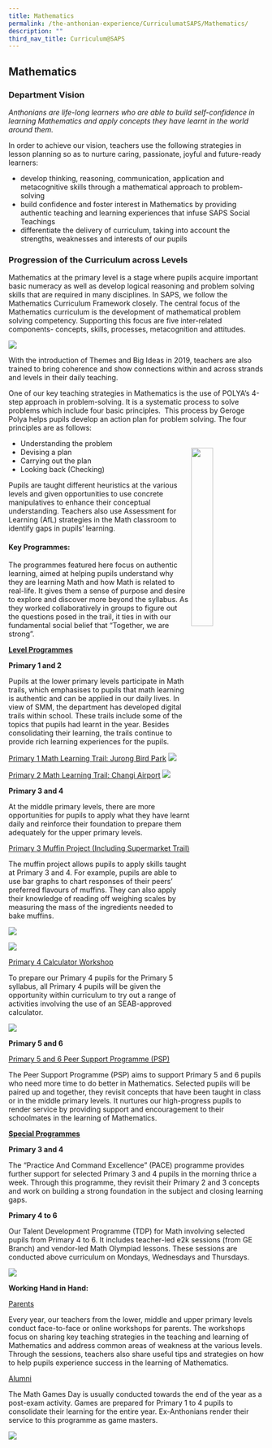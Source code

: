 ```yaml
---
title: Mathematics
permalink: /the-anthonian-experience/CurriculumatSAPS/Mathematics/
description: ""
third_nav_title: Curriculum@SAPS
---
```


## Mathematics 

### Department Vision

_Anthonians are life-long learners who are able to build self-confidence in learning Mathematics and apply concepts they have learnt in the world around them._

  

In order to achieve our vision, teachers use the following strategies in lesson planning so as to nurture caring, passionate, joyful and future-ready learners: 

*   develop thinking, reasoning, communication, application and metacognitive skills through a mathematical approach to problem-solving 
*   build confidence and foster interest in Mathematics by providing authentic teaching and learning experiences that infuse SAPS Social Teachings
*   differentiate the delivery of curriculum, taking into account the strengths, weaknesses and interests of our pupils

  

### Progression of the Curriculum across Levels


Mathematics at the primary level is a stage where pupils acquire important basic numeracy as well as develop logical reasoning and problem solving skills that are required in many disciplines. In SAPS, we follow the Mathematics Curriculum Framework closely. The central focus of the Mathematics curriculum is the development of mathematical problem solving competency. Supporting this focus are five inter-related components- concepts, skills, processes, metacognition and attitudes.

![](/images/math.png)

With the introduction of Themes and Big Ideas in 2019, teachers are also trained to bring coherence and show connections within and across strands and levels in their daily teaching. 

One of our key teaching strategies in Mathematics is the use of POLYA’s 4-step approach in problem-solving. It is a systematic process to solve problems which include four basic principles.  This process by Geroge Polya helps pupils develop an action plan for problem solving. The four principles are as follows:

*   Understanding the problem 
*   Devising a plan <img align="right" style="width:30%" src="/images/mathsteps.png">
*   Carrying out the plan
*   Looking back (Checking)

Pupils are taught different heuristics at the various levels and given opportunities to use concrete manipulatives to enhance their conceptual understanding. Teachers also use Assessment for Learning (AfL) strategies in the Math classroom to identify gaps in pupils’ learning.

#### Key Programmes:

The programmes featured here focus on authentic learning, aimed at helping pupils understand why they are learning Math and how Math is related to real-life. It gives them a sense of purpose and desire to explore and discover more beyond the syllabus. As they worked collaboratively in groups to figure out the questions posed in the trail, it ties in with our fundamental social belief that “Together, we are strong”. 

**<u>Level Programmes</u>**

**Primary 1 and 2**

Pupils at the lower primary levels participate in Math trails, which emphasises to pupils that math learning is authentic and can be applied in our daily lives. In view of SMM, the department has developed digital trails within school. These trails include some of the topics that pupils had learnt in the year. Besides consolidating their learning, the trails continue to provide rich learning experiences for the pupils. 

  

<u>Primary 1 Math Learning Trail: Jurong Bird Park</u>
![](/images/image%20(8).jpg)

<u>Primary 2 Math Learning Trail: Changi Airport</u>
![](/images/image%20(9).jpg)

**Primary 3 and 4**

At the middle primary levels, there are more opportunities for pupils to apply what they have learnt daily and reinforce their foundation to prepare them adequately for the upper primary levels. 

  

<u>Primary 3 Muffin Project (Including Supermarket Trail)</u>

The muffin project allows pupils to apply skills taught at Primary 3 and 4. For example, pupils are able to use bar graphs to chart responses of their peers’ preferred flavours of muffins. They can also apply their knowledge of reading off weighing scales by measuring the mass of the ingredients needed to bake muffins.

![](/images/image%20(11).jpg)

![](/images/image%20(12).jpg)

<u>Primary 4 Calculator Workshop</u>

To prepare our Primary 4 pupils for the Primary 5 syllabus, all Primary 4 pupils will be given the opportunity within curriculum to try out a range of activities involving the use of an SEAB-approved calculator.

![](/images/image%20(13).jpg)

**Primary 5 and 6**

<u>Primary 5 and 6 Peer Support Programme (PSP)</u>

The Peer Support Programme (PSP) aims to support Primary 5 and 6 pupils who need more time to do better in Mathematics. Selected pupils will be paired up and together, they revisit concepts that have been taught in class or in the middle primary levels. It nurtures our high-progress pupils to render service by providing support and encouragement to their schoolmates in the learning of Mathematics. 

**<u>Special Programmes</u>**

  

**Primary 3 and 4**

The “Practice And Command Excellence” (PACE) programme provides further support for selected Primary 3 and 4 pupils in the morning thrice a week. Through this programme, they revisit their Primary 2 and 3 concepts and work on building a strong foundation in the subject and closing learning gaps. 

  

**Primary 4 to 6**

Our Talent Development Programme (TDP) for Math involving selected pupils from Primary 4 to 6. It includes teacher-led e2k sessions (from GE Branch) and vendor-led Math Olympiad lessons. These sessions are conducted above curriculum on Mondays, Wednesdays and Thursdays.

![](/images/image%20(14).jpg)

**Working Hand in Hand:**

<u>Parents</u>

Every year, our teachers from the lower, middle and upper primary levels conduct face-to-face or online workshops for parents. The workshops focus on sharing key teaching strategies in the teaching and learning of Mathematics and address common areas of weakness at the various levels. Through the sessions, teachers also share useful tips and strategies on how to help pupils experience success in the learning of Mathematics. 

  

<u>Alumni</u>

The Math Games Day is usually conducted towards the end of the year as a post-exam activity. Games are prepared for Primary 1 to 4 pupils to consolidate their learning for the entire year. Ex-Anthonians render their service to this programme as game masters.

![](/images/math3.png)

